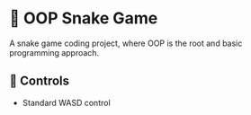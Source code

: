 # 🐍 OOP Snake Game
A snake game coding project, where OOP is the root and basic programming approach. 


## 🐾 Controls
- Standard WASD control
